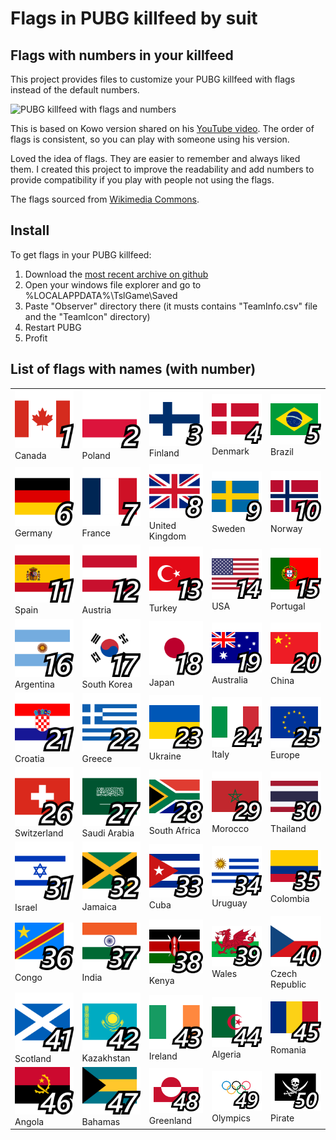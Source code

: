 # Flags in PUBG killfeed by suit
## Flags with numbers in your killfeed
This project provides files to customize your PUBG killfeed with flags instead of the default numbers.

<img src="killfeed-preview.png" alt="PUBG killfeed with flags and numbers">

This is based on Kowo version shared on his [YouTube video](https://www.youtube.com/watch?v=8OWbQ_wXhpk). The order of flags is consistent, so you can play with someone using his version.

Loved the idea of flags. They are easier to remember and always liked them. I created this project to improve the readability and add numbers to provide compatibility if you play with people not using the flags.

The flags sourced from [Wikimedia Commons](https://commons.wikimedia.org/wiki/Category:National_flags_of_countries).

## Install
To get flags in your PUBG killfeed:

1. Download the [most recent archive on github](https://github.com/suit/pubg-killfeed-flags/releases)
2. Open your windows file explorer and go to %LOCALAPPDATA%\TslGame\Saved
3. Paste "Observer" directory there (it musts contains "TeamInfo.csv" file and the "TeamIcon" directory)
4. Restart PUBG
5. Profit

## List of flags with names (with number)

||||||
| -- | -- | -- | -- | -- |
|<img alt="Canada" src="Observer/TeamIcon/1-CA.png"> Canada|<img alt="Poland" src="Observer/TeamIcon/2-PL.png"> Poland|<img alt="Finland" src="Observer/TeamIcon/3-FI.png"> Finland|<img alt="Denmark" src="Observer/TeamIcon/4-DK.png"> Denmark|<img alt="Brazil" src="Observer/TeamIcon/5-BR.png"> Brazil|
|<img alt="Germany" src="Observer/TeamIcon/6-DE.png"> Germany|<img alt="France" src="Observer/TeamIcon/7-FR.png"> France|<img alt="United Kingdom" src="Observer/TeamIcon/8-GB.png"> United Kingdom|<img alt="Sweden" src="Observer/TeamIcon/9-SE.png"> Sweden|<img alt="Norway" src="Observer/TeamIcon/10-NO.png"> Norway|
|<img alt="Spain" src="Observer/TeamIcon/11-ES.png"> Spain|<img alt="Austria" src="Observer/TeamIcon/12-AT.png"> Austria|<img alt="Turkey" src="Observer/TeamIcon/13-TR.png"> Turkey|<img alt="USA" src="Observer/TeamIcon/14-US.png"> USA|<img alt="Portugal" src="Observer/TeamIcon/15-PT.png"> Portugal|
|<img alt="Argentina" src="Observer/TeamIcon/16-AR.png"> Argentina|<img alt="South Korea" src="Observer/TeamIcon/17-KR.png"> South Korea|<img alt="Japan" src="Observer/TeamIcon/18-JP.png"> Japan|<img alt="Australia" src="Observer/TeamIcon/19-AU.png"> Australia|<img alt="China" src="Observer/TeamIcon/20-CN.png"> China|
|<img alt="Croatia" src="Observer/TeamIcon/21-HR.png"> Croatia|<img alt="Greece" src="Observer/TeamIcon/22-GR.png"> Greece|<img alt="Ukraine" src="Observer/TeamIcon/23-UA.png"> Ukraine|<img alt="Italy" src="Observer/TeamIcon/24-IT.png"> Italy|<img alt="Europe" src="Observer/TeamIcon/25-EU.png"> Europe|
|<img alt="Switzerland" src="Observer/TeamIcon/26-CH.png"> Switzerland|<img alt="Saudi Arabia" src="Observer/TeamIcon/27-SA.png"> Saudi Arabia|<img alt="South Africa" src="Observer/TeamIcon/28-ZA.png"> South Africa|<img alt="Morocco" src="Observer/TeamIcon/29-MA.png"> Morocco|<img alt="Thailand" src="Observer/TeamIcon/30-TH.png"> Thailand|
|<img alt="Israel" src="Observer/TeamIcon/31-IL.png"> Israel|<img alt="Jamaica" src="Observer/TeamIcon/32-JM.png"> Jamaica|<img alt="Cuba" src="Observer/TeamIcon/33-CU.png"> Cuba|<img alt="Uruguay" src="Observer/TeamIcon/34-UY.png"> Uruguay|<img alt="Colombia" src="Observer/TeamIcon/35-CO.png"> Colombia|
|<img alt="Congo" src="Observer/TeamIcon/36-CD.png"> Congo|<img alt="India" src="Observer/TeamIcon/37-IN.png"> India|<img alt="Kenya" src="Observer/TeamIcon/38-KE.png"> Kenya|<img alt="Wales" src="Observer/TeamIcon/39-GB-WLS.png"> Wales|<img alt="Czech Republic" src="Observer/TeamIcon/40-CZ.png"> Czech Republic|
|<img alt="Scotland" src="Observer/TeamIcon/41-GB-SCT.png"> Scotland|<img alt="Kazakhstan" src="Observer/TeamIcon/42-KZ.png"> Kazakhstan|<img alt="Ireland" src="Observer/TeamIcon/43-IE.png"> Ireland|<img alt="Algeria" src="Observer/TeamIcon/44-DZ.png"> Algeria|<img alt="Romania" src="Observer/TeamIcon/45-RO.png"> Romania|
|<img alt="Angola" src="Observer/TeamIcon/46-AO.png"> Angola|<img alt="Bahamas" src="Observer/TeamIcon/47-BS.png"> Bahamas|<img alt="Greenland" src="Observer/TeamIcon/48-GL.png"> Greenland|<img alt="Olympics" src="Observer/TeamIcon/49-IOC.png"> Olympics|<img alt="Pirate" src="Observer/TeamIcon/50-PIR.png"> Pirate|
